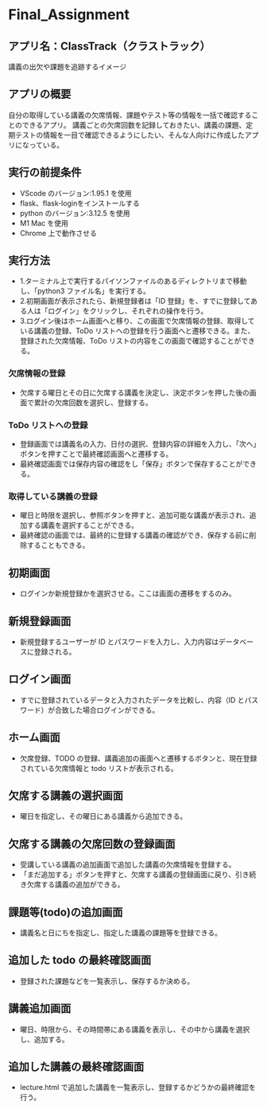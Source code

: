 # Final_Assignment

## アプリ名：ClassTrack（クラストラック）
講義の出欠や課題を追跡するイメージ
 
## アプリの概要
自分の取得している講義の欠席情報、課題やテスト等の情報を一括で確認することのできるアプリ。
講義ごとの欠席回数を記録しておきたい、講義の課題、定期テストの情報を一目で確認できるようにしたい、そんな人向けに作成したアプリになっている。

## 実行の前提条件

- VScode のバージョン:1.95.1 を使用
- flask、flask-loginをインストールする
- python のバージョン:3.12.5 を使用
- M1 Mac を使用
- Chrome 上で動作させる

## 実行方法

- 1.ターミナル上で実行するパイソンファイルのあるディレクトリまで移動し、「python3 ファイル名」を実行する。
- 2.初期画面が表示されたら、新規登録者は「ID 登録」を、すでに登録してある人は「ログイン」をクリックし、それぞれの操作を行う。
- 3.ログイン後はホーム画面へと移り、この画面で欠席情報の登録、取得している講義の登録、ToDo リストへの登録を行う画面へと遷移できる。また、登録された欠席情報、ToDo リストの内容をこの画面で確認することができる。

### 欠席情報の登録

- 欠席する曜日とその日に欠席する講義を決定し、決定ボタンを押した後の画面で累計の欠席回数を選択し、登録する。

### ToDo リストへの登録

- 登録画面では講義名の入力、日付の選択、登録内容の詳細を入力し、「次へ」ボタンを押すことで最終確認画面へと遷移する。
- 最終確認画面では保存内容の確認をし「保存」ボタンで保存することができる。

### 取得している講義の登録

- 曜日と時限を選択し、参照ボタンを押すと、追加可能な講義が表示され、追加する講義を選択することができる。
- 最終確認の画面では、最終的に登録する講義の確認ができ、保存する前に削除することもできる。

## 初期画面

- ログインか新規登録かを選択させる。ここは画面の遷移をするのみ。

## 新規登録画面

- 新規登録するユーザーが ID とパスワードを入力し、入力内容はデータベースに登録される。

## ログイン画面

- すでに登録されているデータと入力されたデータを比較し、内容（ID とパスワード）が合致した場合ログインができる。

## ホーム画面

- 欠席登録、TODO の登録、講義追加の画面へと遷移するボタンと、現在登録されている欠席情報と todo リストが表示される。

## 欠席する講義の選択画面

- 曜日を指定し、その曜日にある講義から追加できる。

## 欠席する講義の欠席回数の登録画面

- 受講している講義の追加画面で追加した講義の欠席情報を登録する。
- 「まだ追加する」ボタンを押すと、欠席する講義の登録画面に戻り、引き続き欠席する講義の追加ができる。

## 課題等(todo)の追加画面

- 講義名と日にちを指定し、指定した講義の課題等を登録できる。

## 追加した todo の最終確認画面

- 登録された課題などを一覧表示し、保存するか決める。

## 講義追加画面

- 曜日、時限から、その時間帯にある講義を表示し、その中から講義を選択し、追加する。

## 追加した講義の最終確認画面

- lecture.html で追加した講義を一覧表示し、登録するかどうかの最終確認を行う。

